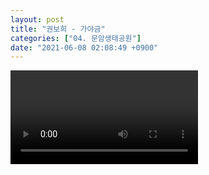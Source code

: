 ```yaml
---
layout: post
title: "권보희 - 가야금"
categories: ["04. 문암생태공원"]
date: "2021-06-08 02:08:49 +0900"
---
```

<video class="post-video" controls>

    <source src='{{ "assets/videos/04. 문암생태공원/01.mp4" | relative_url }}'
            type="video/mp4">

    Sorry, your browser doesn't support embedded videos.
</video>
